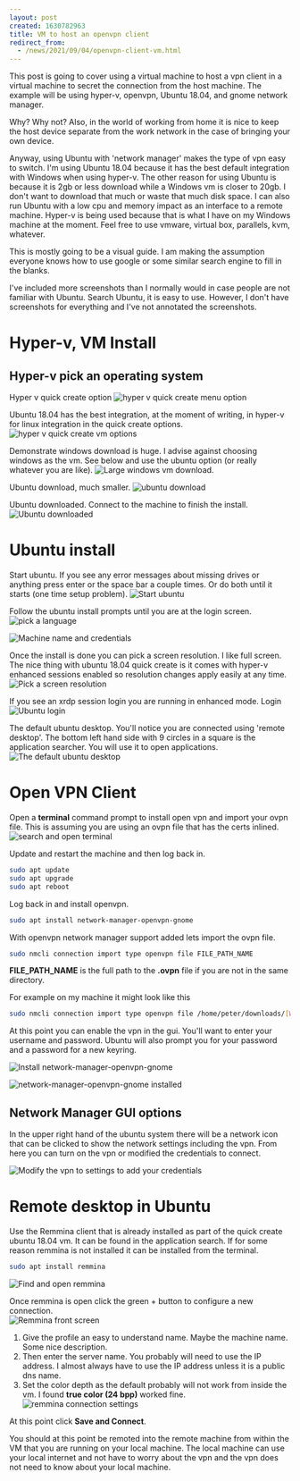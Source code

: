 ```yaml
---
layout: post
created: 1630782963
title: VM to host an openvpn client
redirect_from:
  - /news/2021/09/04/openvpn-client-vm.html
---
```


This post is going to cover using a virtual machine to host a vpn client in a virtual machine to secret the connection from the host machine.   The example will be using hyper-v, openvpn, Ubuntu 18.04, and gnome network manager.  

Why? Why not? Also, in the world of working from home it is nice to keep the host device separate from the work network in the case of bringing your own device.

Anyway, using Ubuntu with 'network manager' makes the type of vpn easy to switch.  I'm using Ubuntu 18.04 because it has the best default integration with Windows when using hyper-v.  The other reason for using Ubuntu is because it is 2gb or less download while a Windows vm is closer to 20gb.  I don't want to download that much or waste that much disk space.  I can also run Ubuntu with a low cpu and memory impact as an interface to a remote machine.  Hyper-v is being used because that is what I have on my Windows machine at the moment.  Feel free to use vmware, virtual box, parallels, kvm, whatever.

This is mostly going to be a visual guide.  I am making the assumption everyone knows how to use google or some similar search engine to fill in the blanks.

I've included more screenshots than I normally would in case people are not familiar with Ubuntu.  Search Ubuntu, it is easy to use.   However, I don't have screenshots for everything and I've not annotated the screenshots.

# Hyper-v, VM Install

## Hyper-v pick an operating system
Hyper v quick create option
![hyper v quick create menu option](/images/vpn-client-vm/001.png)

Ubuntu 18.04 has the best integration, at the moment of writing, in hyper-v for linux integration in the quick create options.
![hyper v quick create vm options](/images/vpn-client-vm/004.png)

Demonstrate windows download is huge.  I advise against choosing windows as the vm.  See below and use the ubuntu option (or really whatever you are like).
![Large windows vm download.](/images/vpn-client-vm/001.png)

Ubuntu download, much smaller.
![ubuntu download](/images/vpn-client-vm/002.png)

Ubuntu downloaded.  Connect to the machine to finish the install.
![Ubuntu downloaded](/images/vpn-client-vm/005.png)

# Ubuntu install
Start ubuntu.  If you see any error messages about missing drives or anything press enter or the space bar a couple times.  Or do both until it starts (one time setup problem).
![Start ubuntu](/images/vpn-client-vm/006.png)

Follow the ubuntu install prompts until you are at the login screen.
![pick a language](/images/vpn-client-vm/007.png)

![Machine name and credentials](/images/vpn-client-vm/008.png)

Once the install is done you can pick a screen resolution.  I like full screen.  The nice thing with ubuntu 18.04 quick create is it comes with hyper-v enhanced sessions enabled so resolution changes apply easily at any time.
![Pick a screen resolution](/images/vpn-client-vm/009.png)

If you see an xrdp session login you are running in enhanced mode.  Login
![Ubuntu login](/images/vpn-client-vm/010.png)

The default ubuntu desktop.  You'll notice you are connected using 'remote desktop'.  The bottom left hand side with 9 circles in a square is the application searcher.  You will use it to open applications.
![The default ubuntu desktop](/images/vpn-client-vm/011.png)

# Open VPN Client

Open a __terminal__ command prompt to install open vpn and import your ovpn file.  This is assuming you are using an ovpn file that has the certs inlined.
![search and open terminal](/images/vpn-client-vm/012.png)


Update and restart the machine and then log back in.

```bash
sudo apt update
sudo apt upgrade
sudo apt reboot
```

Log back in and install openvpn.

```bash
sudo apt install network-manager-openvpn-gnome
```

With openvpn network manager support added lets import the ovpn file.

```bash
sudo nmcli connection import type openvpn file FILE_PATH_NAME
```

__FILE_PATH_NAME__ is the full path to the __.ovpn__ file if you are not in the same directory.

For example on my machine it might look like this

```bash
sudo nmcli connection import type openvpn file /home/peter/downloads/[Whatever-The-File-Is-Named].ovpn
```

At this point you can enable the vpn in the gui.  You'll want to enter your username and password.  Ubuntu will also prompt you for your password and a password for a new keyring.


![Install network-manager-openvpn-gnome](/images/vpn-client-vm/013.png)

![network-manager-openvpn-gnome installed](/images/vpn-client-vm/014.png)

## Network Manager GUI options

In the upper right hand of the ubuntu system there will be a network icon that can be clicked to show the network settings including the vpn.   From here you can turn on the vpn or modified the credentials to connect.

![Modify the vpn to settings to add your credentials](/images/vpn-client-vm/018.png)


# Remote desktop in Ubuntu

Use the Remmina client that is already installed as part of the quick create ubuntu 18.04 vm.  It can be found in the application search.  If for some reason remmina is not installed it can be installed from the terminal.

```bash
sudo apt install remmina
```

![Find and open remmina](/images/vpn-client-vm/019.png)


Once remmina is open click the green + button to configure a new connection.  
![Remmina front screen](/images/vpn-client-vm/020.png)


1. Give the profile an easy to understand name.  Maybe the machine name.  Some nice description.  
2. Then enter the server name.  You probably will need to use the IP address.  I almost always have to use the IP address unless it is a public dns name.
3. Set the color depth as the default probably will not work from inside the vm.  I found __true color (24 bpp)__ worked fine.
![remmina connection settings](/images/vpn-client-vm/021.png)

At this point click __Save and Connect__.

You should at this point be remoted into the remote machine from within the VM that you are running on your local machine.  The local machine can use your local internet and not have to worry about the vpn and the vpn does not need to know about your local machine.


